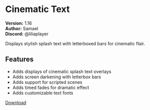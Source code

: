 # Cinematic Text

**Version:** 1.16  
**Author:** Samael  
**Discord:** @liliaplayer  

Displays stylish splash text with letterboxed bars for cinematic flair.

## Features

- Adds displays of cinematic splash text overlays
- Adds screen darkening with letterbox bars
- Adds support for scripted scenes
- Adds timed fades for dramatic effect
- Adds customizable text fonts

[Download](https://github.com/LiliaFramework/Modules/raw/refs/heads/gh-pages/cinematictext.zip)
